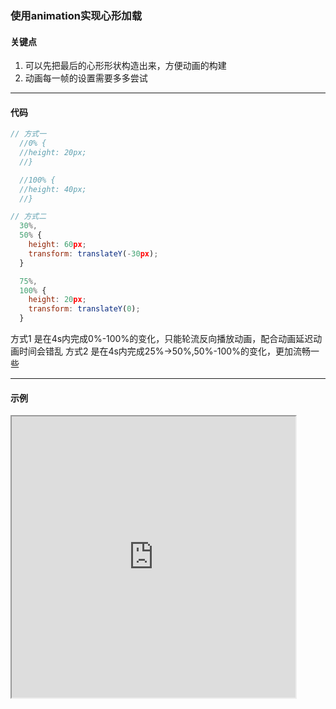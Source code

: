 ### 使用animation实现心形加载
#### 关键点

1. 可以先把最后的心形形状构造出来，方便动画的构建
2. 动画每一帧的设置需要多多尝试

---

#### 代码
```javascript
// 方式一
  //0% {
  //height: 20px;
  //}

  //100% {
  //height: 40px;
  //}

// 方式二
  30%,
  50% {
    height: 60px;
    transform: translateY(-30px);
  }

  75%,
  100% {
    height: 20px;
    transform: translateY(0);
  }
```
方式1 是在4s内完成0%-100%的变化，只能轮流反向播放动画，配合动画延迟动画时间会错乱
方式2 是在4s内完成25%->50%,50%-100%的变化，更加流畅一些

---

#### 示例

<iframe width="90%" height="450" allowfullscreen="allowfullscreen" src="https://codepen.io/superwtt/embed/MWyzNVv?height=450&theme-id=default&default-tab=result"></iframe>

